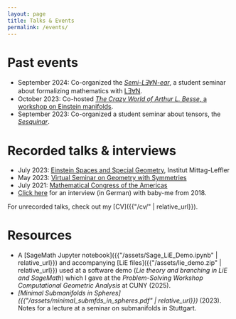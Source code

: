 ```yaml
---
layout: page
title: Talks & Events
permalink: /events/
---
```


# Past events

* September 2024: Co-organized the [*Semi-LƎⱯN-ear*](https://pnp.mathematik.uni-stuttgart.de/igt/eiserm/lehre/2024/Semi-LEAN-ear/), a student seminar about formalizing mathematics with [LƎⱯN](https://lean-lang.org/).
* October 2023: Co-hosted [*The Crazy World of Arthur L. Besse*, a workshop on Einstein manifolds](https://www.igt.uni-stuttgart.de/forschung/workshop-einstein-2023/).
* September 2023: Co-organized a student seminar about tensors, the [*Sesquinar*](https://pnp.mathematik.uni-stuttgart.de/igt/eiserm/lehre/2023/Tensoren/).

# Recorded talks & interviews

* July 2023: [Einstein Spaces and Special Geometry](https://www.mittag-leffler.se/activities/einstein-spaces-and-special-geometry/), Institut Mittag-Leffler
* May 2023: [Virtual Seminar on Geometry with Symmetries](https://www.youtube.com/watch?v=SFCUYeeSouE)
* July 2021: [Mathematical Congress of the Americas](https://www.youtube.com/watch?v=yO92Wj7Nefs)
* [Click here](https://www.f08.uni-stuttgart.de/mathematik/aktuelles/news/Interview-mit-Paul-Schwahn-B.Sc./) for an interview (in German) with baby-me from 2018.

For unrecorded talks, check out my [CV]({{"/cv/" | relative_url}}).

# Resources

* A [SageMath Jupyter notebook]({{"/assets/Sage_LiE_Demo.ipynb" | relative_url}}) and accompanying [LiE files]({{"/assets/lie_demo.zip" | relative_url}}) used at a software demo (_Lie theory and branching in LiE and SageMath_) which I gave at the _Problem-Solving Workshop Computational Geometric Analysis_ at CUNY (2025).
* _[Minimal Submanifolds in Spheres]({{"/assets/minimal_submfds_in_spheres.pdf" | relative_url}})_ (2023). Notes for a lecture at a seminar on submanifolds in Stuttgart.
